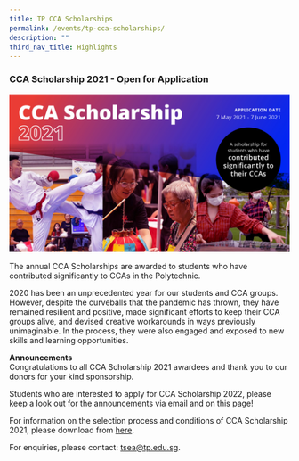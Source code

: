 ```yaml
---
title: TP CCA Scholarships
permalink: /events/tp-cca-scholarships/
description: ""
third_nav_title: Highlights
---
```


### CCA Scholarship 2021 - Open for Application

![CCAScholarship2021](/images/ccascholarship-image.jpg)

The annual CCA Scholarships are awarded to students who have contributed significantly to CCAs in the Polytechnic.

2020 has been an unprecedented year for our students and CCA groups. However, despite the curveballs that the pandemic has thrown, they have remained resilient and positive, made significant efforts to keep their CCA groups alive, and devised creative workarounds in ways previously unimaginable. In the process, they were also engaged and exposed to new skills and learning opportunities.

**Announcements**<br>
Congratulations to all CCA Scholarship 2021 awardees and thank you to our donors for your kind sponsorship.

Students who are interested to apply for CCA Scholarship 2022, please keep a look out for the announcements via email and on this page! 

For information on the selection process and conditions of CCA Scholarship 2021, please download from [here](/files/tsea/ccascholarshipcriteria.pdf).

For enquiries, please contact: <a href="mailto:tsea@tp.edu.sg">tsea@tp.edu.sg</a>.